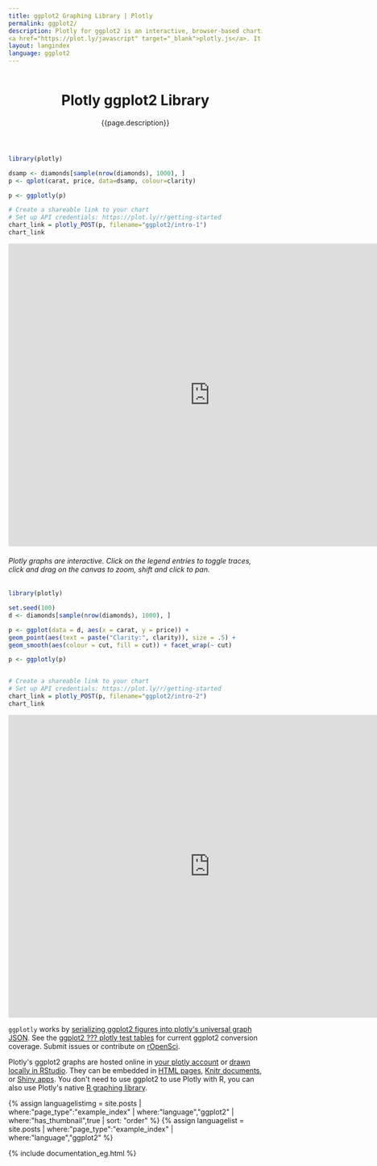 ```yaml
---
title: ggplot2 Graphing Library | Plotly
permalink: ggplot2/
description: Plotly for ggplot2 is an interactive, browser-based charting library built on Plotly's open source javascript graphing library,
<a href="https://plot.ly/javascript" target="_blank">plotly.js</a>. It works entirely locally, through the <a href="http://www.htmlwidgets.org/" target="_blank">HTML widgets</a> framework.
layout: langindex
language: ggplot2
---
```


<header class="--welcome">
  <div class="--welcome-body">
    <!--div.--wrap-inner-->
    <div class="--title">
      <div class="--category-img"><img src="https://images.plot.ly/language-icons/api-home/ggplot2-logo.png" alt=""></div>
      <div class="--body">
        <h1>Plotly ggplot2 Library</h1>
        <p>{{page.description}}</consectetur>
        </p>
      </div>
    </div>
  </div>
</header>



```r
library(plotly)

dsamp <- diamonds[sample(nrow(diamonds), 1000), ]
p <- qplot(carat, price, data=dsamp, colour=clarity)

p <- ggplotly(p)

# Create a shareable link to your chart
# Set up API credentials: https://plot.ly/r/getting-started
chart_link = plotly_POST(p, filename="ggplot2/intro-1")
chart_link
```

<iframe src="https://plot.ly/~RPlotBot/4257.embed" width="800" height="600" id="igraph" scrolling="no" seamless="seamless" frameBorder="0"> </iframe>

<h6>Plotly graphs are interactive. Click on the legend entries to toggle traces, click and drag on the canvas to zoom, shift and click to pan.</h6>


```r
library(plotly)

set.seed(100)
d <- diamonds[sample(nrow(diamonds), 1000), ]

p <- ggplot(data = d, aes(x = carat, y = price)) +
geom_point(aes(text = paste("Clarity:", clarity)), size = .5) +
geom_smooth(aes(colour = cut, fill = cut)) + facet_wrap(~ cut)

p <- ggplotly(p)


# Create a shareable link to your chart
# Set up API credentials: https://plot.ly/r/getting-started
chart_link = plotly_POST(p, filename="ggplot2/intro-2")
chart_link
```

<iframe src="https://plot.ly/~RPlotBot/4259.embed" width="800" height="600" id="igraph" scrolling="no" seamless="seamless" frameBorder="0"> </iframe>

<div>
<p>
<code>ggplotly</code> works by <a href="https://plot.ly/ggplot2/user-guide">serializing ggplot2 figures into plotly's universal graph JSON</a>. See the <a href="http://ropensci.github.io/plotly/ggplot2/">ggplot2 ??? plotly test tables</a> for current ggplot2 conversion coverage. Submit issues or contribute on <a href="https://github.com/ropensci/plotly/issues">rOpenSci</a>.
</p></div>

<div>
<p>
Plotly's ggplot2 graphs are hosted online in <a href="https://plot.ly/plans">your plotly account</a> or <a href="https://plot.ly/r/offline">drawn locally in RStudio</a>. They can be embedded in <a href="https://plot.ly/r/dashboards">HTML pages</a>, <a href="https://plot.ly/r/knitr">Knitr documents</a>, or <a href="https://plot.ly/r/shiny-tutorial">Shiny apps</a>. You don't need to use ggplot2 to use Plotly with R, you can also use Plotly's native <a href="https://plot.ly/r/">R graphing library</a>.
</p>
</div>

{% assign languagelistimg = site.posts | where:"page_type":"example_index" | where:"language","ggplot2"  | where:"has_thumbnail",true | sort: "order"  %}
{% assign languagelist = site.posts | where:"page_type":"example_index" | where:"language","ggplot2" %}

{% include documentation_eg.html %}
